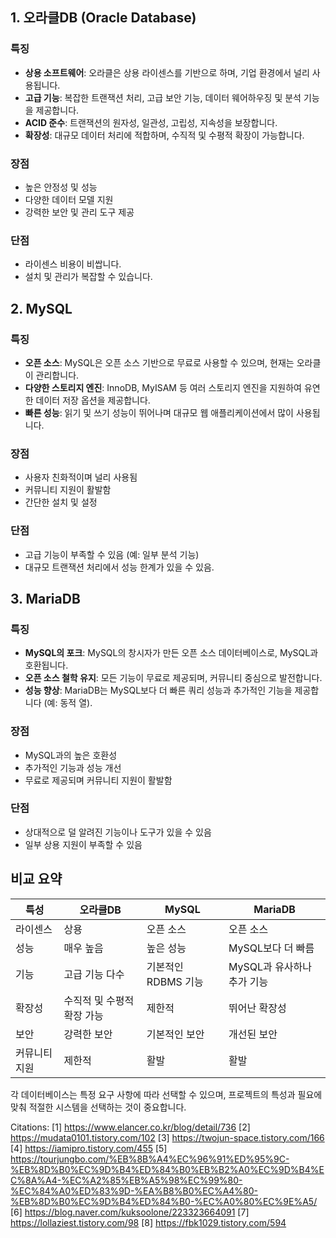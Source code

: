 ## 1. 오라클DB (Oracle Database)

### 특징
- **상용 소프트웨어**: 오라클은 상용 라이센스를 기반으로 하며, 기업 환경에서 널리 사용됩니다.
- **고급 기능**: 복잡한 트랜잭션 처리, 고급 보안 기능, 데이터 웨어하우징 및 분석 기능을 제공합니다.
- **ACID 준수**: 트랜잭션의 원자성, 일관성, 고립성, 지속성을 보장합니다.
- **확장성**: 대규모 데이터 처리에 적합하며, 수직적 및 수평적 확장이 가능합니다.

### 장점
- 높은 안정성 및 성능
- 다양한 데이터 모델 지원
- 강력한 보안 및 관리 도구 제공

### 단점
- 라이센스 비용이 비쌉니다.
- 설치 및 관리가 복잡할 수 있습니다.

## 2. MySQL

### 특징
- **오픈 소스**: MySQL은 오픈 소스 기반으로 무료로 사용할 수 있으며, 현재는 오라클이 관리합니다.
- **다양한 스토리지 엔진**: InnoDB, MyISAM 등 여러 스토리지 엔진을 지원하여 유연한 데이터 저장 옵션을 제공합니다.
- **빠른 성능**: 읽기 및 쓰기 성능이 뛰어나며 대규모 웹 애플리케이션에서 많이 사용됩니다.

### 장점
- 사용자 친화적이며 널리 사용됨
- 커뮤니티 지원이 활발함
- 간단한 설치 및 설정

### 단점
- 고급 기능이 부족할 수 있음 (예: 일부 분석 기능)
- 대규모 트랜잭션 처리에서 성능 한계가 있을 수 있음.

## 3. MariaDB

### 특징
- **MySQL의 포크**: MySQL의 창시자가 만든 오픈 소스 데이터베이스로, MySQL과 호환됩니다.
- **오픈 소스 철학 유지**: 모든 기능이 무료로 제공되며, 커뮤니티 중심으로 발전합니다.
- **성능 향상**: MariaDB는 MySQL보다 더 빠른 쿼리 성능과 추가적인 기능을 제공합니다 (예: 동적 열).

### 장점
- MySQL과의 높은 호환성
- 추가적인 기능과 성능 개선
- 무료로 제공되며 커뮤니티 지원이 활발함

### 단점
- 상대적으로 덜 알려진 기능이나 도구가 있을 수 있음
- 일부 상용 지원이 부족할 수 있음

## 비교 요약

| 특성          | 오라클DB                  | MySQL                     | MariaDB                  |
|---------------|---------------------------|---------------------------|--------------------------|
| 라이센스      | 상용                      | 오픈 소스                 | 오픈 소스                |
| 성능         | 매우 높음                | 높은 성능                 | MySQL보다 더 빠름        |
| 기능         | 고급 기능 다수           | 기본적인 RDBMS 기능      | MySQL과 유사하나 추가 기능 |
| 확장성       | 수직적 및 수평적 확장 가능 | 제한적                   | 뛰어난 확장성           |
| 보안         | 강력한 보안              | 기본적인 보안            | 개선된 보안              |
| 커뮤니티 지원 | 제한적                   | 활발                     | 활발                    |

각 데이터베이스는 특정 요구 사항에 따라 선택할 수 있으며, 프로젝트의 특성과 필요에 맞춰 적절한 시스템을 선택하는 것이 중요합니다.

Citations:
[1] https://www.elancer.co.kr/blog/detail/736
[2] https://mudata0101.tistory.com/102
[3] https://twojun-space.tistory.com/166
[4] https://iamipro.tistory.com/455
[5] https://tourjungbo.com/%EB%8B%A4%EC%96%91%ED%95%9C-%EB%8D%B0%EC%9D%B4%ED%84%B0%EB%B2%A0%EC%9D%B4%EC%8A%A4-%EC%A2%85%EB%A5%98%EC%99%80-%EC%84%A0%ED%83%9D-%EA%B8%B0%EC%A4%80-%EB%8D%B0%EC%9D%B4%ED%84%B0-%EC%A0%80%EC%9E%A5/
[6] https://blog.naver.com/kuksoolone/223323664091
[7] https://lollaziest.tistory.com/98
[8] https://fbk1029.tistory.com/594